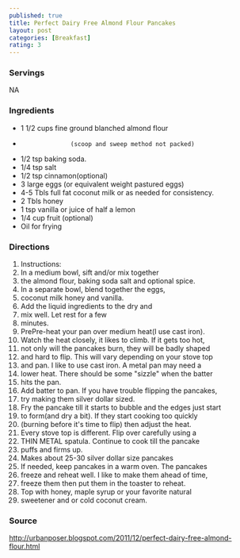 ```yaml
---
published: true
title: Perfect Dairy Free Almond Flour Pancakes
layout: post
categories: [Breakfast]
rating: 3
---
```

### Servings
NA

### Ingredients
- 1 1/2 cups  fine ground blanched almond flour 
-                   (scoop and sweep method not packed)
- 1/2 tsp baking soda.
- 1/4 tsp  salt
- 1/2 tsp   cinnamon(optional) 
- 3 large  eggs (or equivalent weight pastured eggs)
- 4-5 Tbls full fat coconut milk or as needed for consistency.
- 2 Tbls  honey
- 1 tsp vanilla or juice of half a lemon
- 1/4 cup fruit (optional)
- Oil for frying 


### Directions
1. Instructions:
2. In a medium bowl, sift and/or mix together
3. the almond flour, baking soda salt and optional spice.
4. In a separate bowl, blend together the eggs,
5. coconut milk  honey and vanilla.
6. Add the liquid ingredients to the dry and
7. mix well. Let rest for a few
8. minutes.
9. PrePre-heat your pan over medium heat(I use cast iron).
10. Watch the heat closely, it likes to climb. If it gets too hot,
11. not only will the pancakes burn, they will be badly shaped
12. and hard to flip. This will vary depending on your stove top
13. and pan. I like to use cast iron. A metal pan may need a
14. lower heat. There should be some "sizzle" when the batter
15. hits the pan.
16. Add batter to pan.  If you have trouble flipping the pancakes,
17. try making them silver dollar sized.
18. Fry the pancake till it starts to bubble and the edges just start
19. to form(and dry a bit). If they start cooking too quickly
20. (burning before it's time to flip) then adjust the heat.
21. Every stove top is different. Flip over carefully using a
22. THIN METAL spatula. Continue to cook till the pancake
23. puffs and firms up.
24. Makes about 25-30 silver dollar size pancakes
25. If needed, keep pancakes in a warm oven. The pancakes
26. freeze and reheat well. I like to make them ahead of time,
27. freeze them then put them in the toaster to reheat.
28. Top with honey, maple syrup or your favorite natural
29. sweetener and or cold coconut cream.

### Source
<a href="http://urbanposer.blogspot.com/2011/12/perfect-dairy-free-almond-flour.html" target="new">http://urbanposer.blogspot.com/2011/12/perfect-dairy-free-almond-flour.html</a>
